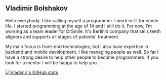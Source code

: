 ## Vladimir Bolshakov

Hello everybody. I like calling myself a programmer. I work in IT for whole life. I started programming at the age of 14 and I still do it.
For now, I’m working as a team leader for DrSmile. It's Berlin's company that sells teeth aligners and supports all stages of patients' treatment.

My main focus is front-end technologies, but I also have expertise in backend and mobile development. I like managing people as well. So far I have a strong desire to help other people to become programmers. If you look for a mentor I will be happy to help you.

[![Vladimir's GitHub stats](https://github-readme-stats.vercel.app/api?username=andersdeath&show_icons=true&theme=radical)](https://github.com/anuraghazra/github-readme-stats)


<!--
**AndersDeath/AndersDeath** is a ✨ _special_ ✨ repository because its `README.md` (this file) appears on your GitHub profile.

Here are some ideas to get you started:

- 🔭 I’m currently working on ...
- 🌱 I’m currently learning ...
- 👯 I’m looking to collaborate on ...
- 🤔 I’m looking for help with ...
- 💬 Ask me about ...
- 📫 How to reach me: ...
- 😄 Pronouns: ...
- ⚡ Fun fact: ...
-->
